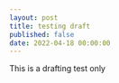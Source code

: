 ```yaml
---
layout: post
title: testing draft
published: false
date: 2022-04-18 00:00:00
---
```


This is a drafting test only
